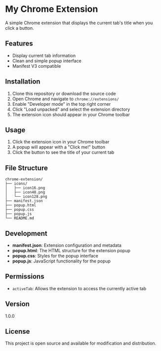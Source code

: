 # My Chrome Extension

A simple Chrome extension that displays the current tab's title when you click a button.

## Features

- Display current tab information
- Clean and simple popup interface
- Manifest V3 compatible

## Installation

1. Clone this repository or download the source code
2. Open Chrome and navigate to `chrome://extensions/`
3. Enable "Developer mode" in the top right corner
4. Click "Load unpacked" and select the extension directory
5. The extension icon should appear in your Chrome toolbar

## Usage

1. Click the extension icon in your Chrome toolbar
2. A popup will appear with a "Click me!" button
3. Click the button to see the title of your current tab

## File Structure

```
chrome-extension/
├── icons/
│   ├── icon16.png
│   ├── icon48.png
│   └── icon128.png
├── manifest.json
├── popup.html
├── popup.css
├── popup.js
└── README.md
```

## Development

- **manifest.json**: Extension configuration and metadata
- **popup.html**: The HTML structure for the extension popup
- **popup.css**: Styles for the popup interface
- **popup.js**: JavaScript functionality for the popup

## Permissions

- `activeTab`: Allows the extension to access the currently active tab

## Version

1.0.0

## License

This project is open source and available for modification and distribution.
